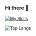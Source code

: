### Hi there 👋
<!--- Sou Vitor, atualmente sou estudante de Ciência da Computação e Técnico de TI no Instituto Metrópole Digital. Tenho interesse em desenvolvimento back-end e DevOps.
[![My Skills](https://skillicons.dev/icons?i=py,django,go,html,css,js,docker,linux,bash,postgres,mysql&perline=15)](https://skillicons.dev)
-->

[![My Skills](https://skillicons.dev/icons?i=py,django,docker,linux,bash,&perline=15)](https://skillicons.dev)

![Top Langs](https://github-readme-stats.vercel.app/api/top-langs/?username=vitors3n&layout=donut-vertical&theme=tokyonight&hide_border=true)
